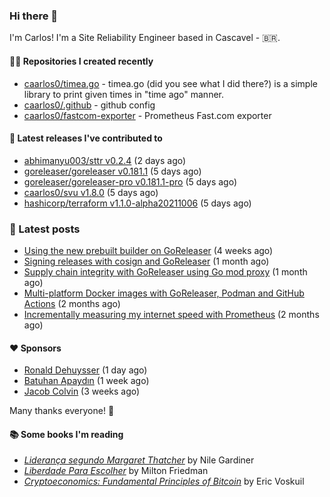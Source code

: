 ### Hi there 👋

I'm Carlos! I'm a Site Reliability Engineer based in Cascavel - 🇧🇷.

#### 👨‍💻 Repositories I created recently
- [caarlos0/timea.go](https://github.com/caarlos0/timea.go) - timea.go (did you see what I did there?) is a simple library to print given times in &#34;time ago&#34; manner.
- [caarlos0/.github](https://github.com/caarlos0/.github) - github config
- [caarlos0/fastcom-exporter](https://github.com/caarlos0/fastcom-exporter) - Prometheus Fast.com exporter

#### 🚀 Latest releases I've contributed to


- [abhimanyu003/sttr v0.2.4](https://github.com/abhimanyu003/sttr/releases/tag/v0.2.4) (2 days ago)
- [goreleaser/goreleaser v0.181.1](https://github.com/goreleaser/goreleaser/releases/tag/v0.181.1) (5 days ago)
- [goreleaser/goreleaser-pro v0.181.1-pro](https://github.com/goreleaser/goreleaser-pro/releases/tag/v0.181.1-pro) (5 days ago)
- [caarlos0/svu v1.8.0](https://github.com/caarlos0/svu/releases/tag/v1.8.0) (5 days ago)
- [hashicorp/terraform v1.1.0-alpha20211006](https://github.com/hashicorp/terraform/releases/tag/v1.1.0-alpha20211006) (5 days ago)

### 📄 Latest posts
- [Using the new prebuilt builder on GoReleaser](https://carlosbecker.com/posts/goreleaser-prebuilt/) (4 weeks ago)
- [Signing releases with cosign and GoReleaser](https://carlosbecker.com/posts/goreleaser-cosign/) (1 month ago)
- [Supply chain integrity with GoReleaser using Go mod proxy](https://carlosbecker.com/posts/supply-chain-goreleaser-go-mod-proxy/) (1 month ago)
- [Multi-platform Docker images with GoReleaser, Podman and GitHub Actions](https://carlosbecker.com/posts/goreleaser-actions-podman/) (2 months ago)
- [Incrementally measuring my internet speed with Prometheus](https://carlosbecker.com/posts/speedtest-prometheus/) (2 months ago)

#### ❤️ Sponsors
- [Ronald Dehuysser](https://github.com/rdehuyss) (1 day ago)
- [Batuhan Apaydın](https://github.com/developer-guy) (1 week ago)
- [Jacob Colvin](https://github.com/MacroPower) (3 weeks ago)

Many thanks everyone! 🙏

#### 📚 Some books I'm reading
- _[Liderança segundo Margaret Thatcher](https://www.goodreads.com/book/show/58997000-lideran-a-segundo-margaret-thatcher)_ by Nile Gardiner
- _[Liberdade Para Escolher](https://www.goodreads.com/book/show/17238591-liberdade-para-escolher)_ by Milton Friedman
- _[Cryptoeconomics: Fundamental Principles of Bitcoin](https://www.goodreads.com/book/show/56919322-cryptoeconomics)_ by Eric Voskuil
